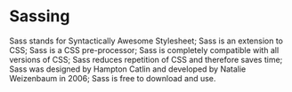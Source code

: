 # Sassing

Sass stands for Syntactically Awesome Stylesheet;
Sass is an extension to CSS;
Sass is a CSS pre-processor;
Sass is completely compatible with all versions of CSS;
Sass reduces repetition of CSS and therefore saves time;
Sass was designed by Hampton Catlin and developed by Natalie Weizenbaum in 2006;
Sass is free to download and use.
